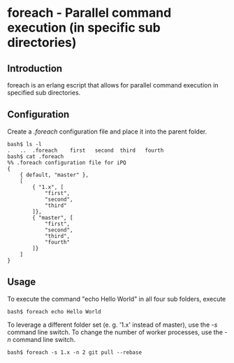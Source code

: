 foreach - Parallel command execution (in specific sub directories)
==
Introduction
--
foreach is an erlang escript that allows for parallel command execution in
specified sub directories.

Configuration
--
Create a *.foreach* configuration file and place it into the parent folder.

	bash$ ls -l
	.	..	.foreach	first	second	third	fourth
	bash$ cat .foreach
	%% .foreach configuration file for iPQ
	{
		{ default, "master" },
		[
			{ "1.x", [
				"first",
				"second",
				"third"
			]},
			{ "master", [
				"first",
				"second",
				"third",
				"fourth"
			]}
		]
	}

Usage
--
To execute the command "echo Hello World" in all four sub folders, execute

	bash$ foreach echo Hello World

To leverage a different folder set (e. g. '1.x' instead of master), use the *-s* command line switch. To change the number of worker processes, use the *-n* command line switch.

	bash$ foreach -s 1.x -n 2 git pull --rebase
